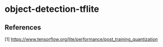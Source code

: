 # object-detection-tflite







## References
[1] https://www.tensorflow.org/lite/performance/post_training_quantization
